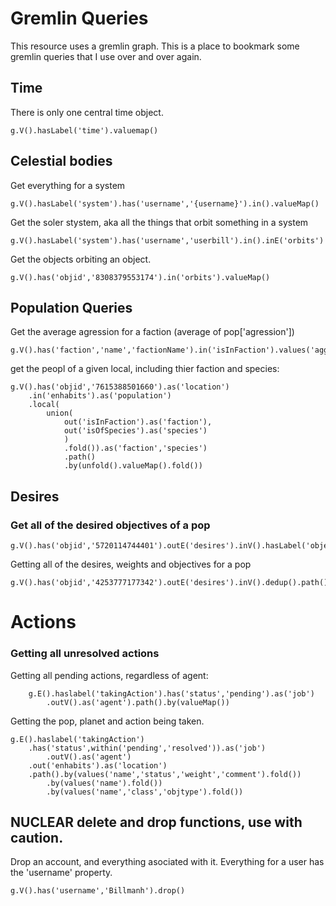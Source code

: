 # Gremlin Queries
This resource uses a gremlin graph. This is a place to bookmark some gremlin queries that I use over and over again. 

## Time
There is only one central time object.
```
g.V().hasLabel('time').valuemap()
```

## Celestial bodies
Get everything for a system
```
g.V().hasLabel('system').has('username','{username}').in().valueMap()
```

Get the soler stystem, aka all the things that orbit something in a system 
```
g.V().hasLabel('system').has('username','userbill').in().inE('orbits')
```

Get the objects orbiting an object.
```
g.V().has('objid','8308379553174').in('orbits').valueMap()
```
## Population Queries
Get the average agression for a faction (average of pop['agression'])
```
g.V().has('faction','name','factionName').in('isInFaction').values('aggression').mean()
```

get the peopl of a given local, including thier faction and species:
```
g.V().has('objid','7615388501660').as('location')
	.in('enhabits').as('population')
	.local(
		union(
			out('isInFaction').as('faction'),
			out('isOfSpecies').as('species')
			)
			.fold()).as('faction','species')
			.path()
			.by(unfold().valueMap().fold())
```

##  Desires
### Get all of the desired objectives of a pop
```
g.V().has('objid','5720114744401').outE('desires').inV().hasLabel('objective')
```
Getting all of the desires, weights and objectives for a pop
```
g.V().has('objid','4253777177342').outE('desires').inV().dedup().path().by(values('name','objid').fold()).by('weight').by(values('type','objid','comment','leadingAttribute').fold())
```

# Actions
### Getting all unresolved actions

Getting all pending actions, regardless of agent:
```
    g.E().haslabel('takingAction').has('status','pending').as('job')
        .outV().as('agent').path().by(valueMap())
```

Getting the pop, planet and action being taken.

```
g.E().haslabel('takingAction')
	.has('status',within('pending','resolved')).as('job')
        .outV().as('agent')
	.out('enhabits').as('location')
	.path().by(values('name','status','weight','comment').fold())
		.by(values('name').fold())
		.by(values('name','class','objtype').fold())
```


## **NUCLEAR** delete and drop functions, use with caution.
Drop an account, and everything asociated with it. Everything for a user has the 'username' property.  
```
g.V().has('username','Billmanh').drop()
```
